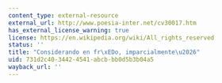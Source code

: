 ```yaml
---
content_type: external-resource
external_url: http://www.poesia-inter.net/cv30017.htm
has_external_license_warning: true
license: https://en.wikipedia.org/wiki/All_rights_reserved
status: ''
title: "Considerando en fr\xEDo, imparcialmente\u2026"
uid: 731d2c40-3442-4541-abcb-bb0d5b3b04a5
wayback_url: ''
---
```

